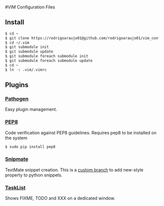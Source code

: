 #VIM Configuration Files

## Install

```bash
$ cd ~
$ git clone https://rodrigoaraujo01@github.com/rodrigoaraujo01/vim_config.git .vim
$ cd ~/.vim
$ git submodule init
$ git submodule update
$ git submodule foreach submodule init
$ git submodule foreach submodule update
$ cd ~
$ ln -s .vim/.vimrc
```

## Plugins

### [Pathogen][]

Easy plugin management.

### [PEP8][]

Code verification against PEP8 guidelines.
Requires pep8 to be installed on the system
```bash
$ sudo pip install pep8
```

### [Snipmate][]

TextMate snippet creation.
This is a [custom branch][CustomSnipmate] to add new-style property to python snippets.

### [TaskList][]

Shows FIXME, TODO and XXX on a dedicated window.

[Pathogen]:       https://github.com/tpope/vim-pathogen
[PEP8]:           https://github.com/cburroughs/pep8.py
[Snipmate]:       https://github.com/msanders/snipmate.vim
[CustomSnipmate]: https://github.com/rodrigoaraujo01/snipmate.vim
[TaskList]:       https://github.com/vim-scripts/TaskList.vim
